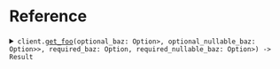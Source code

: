 # Reference
<details><summary><code>client.<a href="/src/client.rs">get_foo</a>(optional_baz: Option<Option<String>>, optional_nullable_baz: Option<Option<Option<String>>>, required_baz: Option<String>, required_nullable_baz: Option<Option<String>>) -> Result<Foo, ApiError></code></summary>
<dl>
<dd>

#### 🔌 Usage

<dl>
<dd>

<dl>
<dd>

```rust
use seed_api::{ApiClient, ClientConfig, GetFooQueryRequest};

#[tokio::main]
async fn main() {
    let config = ClientConfig {
        ..Default::default()
    };
    let client = ApiClient::new(config).expect("Failed to build client");
    client
        .get_foo(
            &GetFooQueryRequest {
                required_baz: "required_baz".to_string(),
                required_nullable_baz: Some("required_nullable_baz".to_string()),
            },
            None,
        )
        .await;
}
```
</dd>
</dl>
</dd>
</dl>

#### ⚙️ Parameters

<dl>
<dd>

<dl>
<dd>

**optional_baz:** `Option<String>` — An optional baz
    
</dd>
</dl>

<dl>
<dd>

**optional_nullable_baz:** `Option<Option<String>>` — An optional baz
    
</dd>
</dl>

<dl>
<dd>

**required_baz:** `String` — A required baz
    
</dd>
</dl>

<dl>
<dd>

**required_nullable_baz:** `Option<String>` — A required baz
    
</dd>
</dl>
</dd>
</dl>


</dd>
</dl>
</details>
